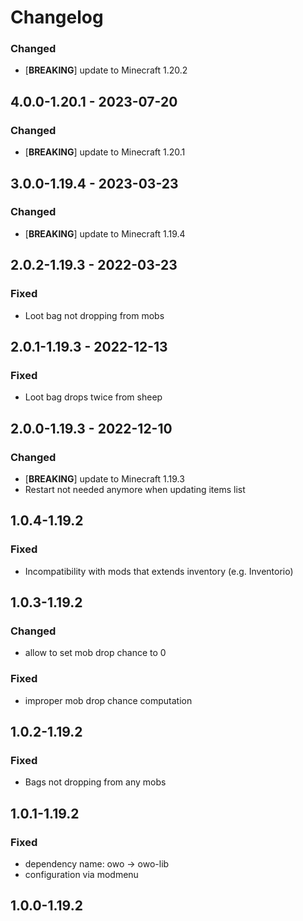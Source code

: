 # Changelog

### Changed
- [**BREAKING**] update to Minecraft 1.20.2

## 4.0.0-1.20.1 - 2023-07-20

### Changed
- [**BREAKING**] update to Minecraft 1.20.1

## 3.0.0-1.19.4 - 2023-03-23

### Changed
- [**BREAKING**] update to Minecraft 1.19.4

## 2.0.2-1.19.3 - 2022-03-23

### Fixed
- Loot bag not dropping from mobs

## 2.0.1-1.19.3 - 2022-12-13

### Fixed
- Loot bag drops twice from sheep

## 2.0.0-1.19.3 - 2022-12-10

### Changed
- [**BREAKING**] update to Minecraft 1.19.3
- Restart not needed anymore when updating items list

## 1.0.4-1.19.2

### Fixed
- Incompatibility with mods that extends inventory (e.g. Inventorio)

## 1.0.3-1.19.2

### Changed
- allow to set mob drop chance to 0

### Fixed
- improper mob drop chance computation

## 1.0.2-1.19.2

### Fixed
- Bags not dropping from any mobs

## 1.0.1-1.19.2

### Fixed
- dependency name: owo -> owo-lib
- configuration via modmenu

## 1.0.0-1.19.2
